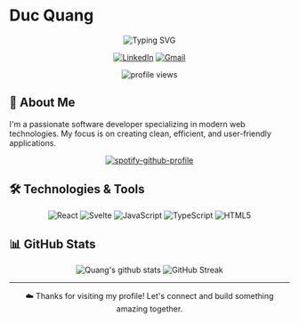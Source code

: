 # Duc Quang

<div align="center">
  <img src="https://readme-typing-svg.herokuapp.com?font=Fira+Code&pause=1000&color=4CD696&center=true&vCenter=true&random=false&width=435&lines=Software+Developer;Web+Developer;React+%26+Svelte+Specialist" alt="Typing SVG" />
</div>

<div align="center">
  <p align="center">
    <a href="https://www.linkedin.com/in/duc-quang/"><img src="https://custom-icon-badges.demolab.com/badge/LinkedIn-0A66C2?logo=linkedin-white&logoColor=fff" alt="LinkedIn"/></a>
    <a href="mailto:nducquangg@gmail.com"><img src="https://img.shields.io/badge/Gmail-D14836?logo=gmail&logoColor=white" alt="Gmail"/></a>
  </p>
  <img src="https://komarev.com/ghpvc/?username=ducquang2&label=Profile%20views&color=497F40&style=flat" alt="profile views" />
</div>

## 💫 About Me

I'm a passionate software developer specializing in modern web technologies. My focus is on creating clean, efficient, and user-friendly applications.

<!-- Spotify widget -->
<p align="center">
  <a href="https://spotify-github-profile.kittinanx.com/api/view?uid=0np3t9af3wr4kkb3cbs5pc1g7&redirect=true">
    <img src="https://spotify-github-profile.kittinanx.com/api/view?uid=0np3t9af3wr4kkb3cbs5pc1g7&cover_image=true&theme=default&show_offline=true&background_color=12451c&interchange=false&bar_color=4cd696&bar_color_cover=false" alt="spotify-github-profile" />
  </a>
</p>

## 🛠️ Technologies & Tools

<p align="center">
  <img src="https://img.shields.io/badge/React-%2320232a.svg?logo=react&logoColor=%2361DAFB" alt="React" />
  <img src="https://img.shields.io/badge/Svelte-%23f1413d.svg?logo=svelte&logoColor=white" alt="Svelte" />
  <img src="https://img.shields.io/badge/JavaScript-F7DF1E?logo=javascript&logoColor=000" alt="JavaScript" />
  <img src="https://img.shields.io/badge/TypeScript-3178C6?logo=typescript&logoColor=fff" alt="TypeScript" >
  <img src="https://img.shields.io/badge/HTML-%23E34F26.svg?logo=html5&logoColor=white" alt="HTML5" />
</p>

## 📊 GitHub Stats

<p align="center">
  <img src="https://readme-stats-fawn-iota.vercel.app/api?username=ducquang2&include_all_commits=true&theme=gotham" alt="Quang's github stats" />
  <img src="https://github-readme-streak-stats-mu-plum.vercel.app?user=ducquang2&theme=gotham" alt="GitHub Streak" />
</p>

<!-- ## 🚀 Featured Projects

<div align="center">
  <a href="https://github.com/ducquang2/project-name">
    <img align="center" src="https://github-readme-stats.vercel.app/api/pin/?username=ducquang2&repo=ducquang2&theme=gotham" />
  </a>
</div>

-->

---

<p align="center">☁️ Thanks for visiting my profile! Let's connect and build something amazing together.</p>

